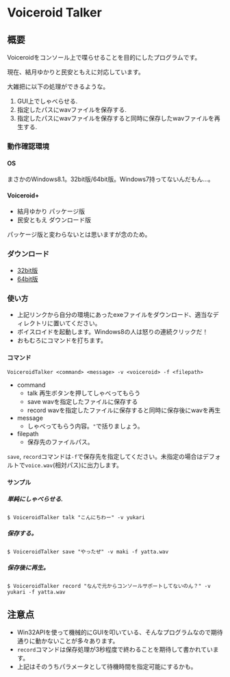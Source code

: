 # Voiceroid Talker

## 概要

Voiceroidをコンソール上で喋らせることを目的にしたプログラムです。

現在、結月ゆかりと民安ともえに対応しています。

大雑把に以下の処理ができるような。

1. GUI上でしゃべらせる.
2. 指定したパスにwavファイルを保存する.
3. 指定したパスにwavファイルを保存すると同時に保存したwavファイルを再生する.

### 動作確認環境

#### OS

まさかのWindows8.1。32bit版/64bit版。Windows7持ってないんだもん...。

#### Voiceroid+

* 結月ゆかり パッケージ版
* 民安ともえ ダウンロード版

パッケージ版と変わらないとは思いますが念のため。

### ダウンロード

* [32bit版](https://github.com/yukaary/VoiceroidTalker/blob/master/VoiceroidTalker/bin/Release/VoiceroidTalker.exe)
* [64bit版](https://github.com/yukaary/VoiceroidTalker/blob/master/VoiceroidTalker/bin/x86/Release/VoiceroidTalker.exe)

### 使い方

* 上記リンクから自分の環境にあったexeファイルをダウンロード、適当なディレクトリに置いてください。
* ボイスロイドを起動します。Windows8の人は怒りの連続クリックだ！
* おもむろにコマンドを打ちます。

#### コマンド

```
VoiceroidTalker <command> <message> -v <voiceroid> -f <filepath>
```

* command
  - talk 再生ボタンを押してしゃべってもらう
  - save wavを指定したファイルに保存する
  - record wavを指定したファイルに保存すると同時に保存後にwavを再生
* message
  - しゃべってもらう内容。`"`で括りましょう。
* filepath
  - 保存先のファイルパス。

`save`, `record`コマンドは`-f`で保存先を指定してください。未指定の場合はデフォルトで`voice.wav`(相対パス)に出力します。

#### サンプル

##### 単純にしゃべらせる.

```
$ VoiceroidTalker talk "こんにちわー" -v yukari
```

##### 保存する。

```
$ VoiceroidTalker save "やったぜ" -v maki -f yatta.wav
```

##### 保存後に再生。

```
$ VoiceroidTalker record "なんで元からコンソールサポートしてないのん？" -v yukari -f yatta.wav
```

## 注意点

* Win32APIを使って機械的にGUIを叩いている、そんなプログラムなので期待通りに動かないことが多々あります。
* `record`コマンドは保存処理が3秒程度で終わることを期待して書かれています。
* 上記はそのうちパラメータとして待機時間を指定可能にするかも。
